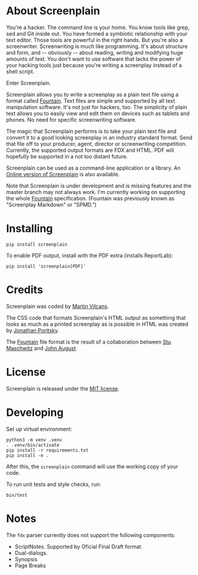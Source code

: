 About Screenplain
=================

You're a hacker. The command line is your home. You know tools like grep, sed
and Git inside out. You have formed a symbiotic relationship with your text
editor. Those tools are powerful in the right hands. But you're also a
screenwriter. Screenwriting is much like programming. It's about structure and
form, and -- obviously -- about reading, writing and modifying huge amounts of
text. You don't want to use software that lacks the power of your hacking
tools just because you're writing a screenplay instead of a shell script.

Enter Screenplain.

Screenplain allows you to write a screenplay as a plain text file using
a format called [Fountain](http://fountain.io). Text files
are simple and supported by all text manipulation software. It's not just for
hackers, too. The simplicity of plain text allows you to easily view and edit
them on devices such as tablets and phones. No need for specific screenwriting
software.

The magic that Screenplain performs is to take your plain text file and
convert it to a good looking screenplay in an industry standard format.
Send that file off to your producer, agent, director or screenwriting
competition. Currently, the supported output formats are FDX and HTML.
PDF will hopefully be supported in a not too distant future.

Screenplain can be used as a command-line application or a library.
An [Online version of Screenplain](http://www.screenplain.com) is also
available.

Note that Screenplain is under development and is missing features and
the master branch may not always work. I'm currently working on supporting
the whole [Fountain](http://fountain.io) specification. (Fountain
was previously known as "Screenplay Markdown" or "SPMD.")

Installing
==========

    pip install screenplain

To enable PDF output, install with the PDF extra (installs ReportLab):

    pip install 'screenplain[PDF]'

Credits
=======

Screenplain was coded by [Martin Vilcans](http://www.librador.com).

The CSS code that formats Screenplain's HTML output as something that
looks as much as a printed screenplay as is possible in HTML was
created by [Jonathan Poritsky](http://www.candlerblog.com/).

The [Fountain](http://fountain.io) file format is the result of a
collaboration between [Stu Maschwitz](http://prolost.com) and
[John August](http://johnaugust.com/).


License
=======

Screenplain is released under the [MIT license](http://www.opensource.org/licenses/mit-license.php).


Developing
==========

Set up virtual environment:

    python3 -m venv .venv
    . .venv/bin/activate
    pip install -r requirements.txt
    pip install -e .

After this, the `screenplain` command will use the working copy of your code.

To run unit tests and style checks, run:

    bin/test

Notes
=====
The `fdx` parser currently does not support the following components:
- ScriptNotes. Supported by Oficial Final Draft format.
- Dual-dialogs.
- Synopsis
- Page Breaks
